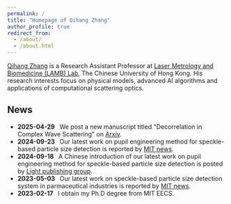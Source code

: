 ```yaml
---
permalink: /
title: "Homepage of Qihang Zhang"
author_profile: true
redirect_from: 
  - /about/
  - /about.html
---  
```


[Qihang Zhang](https://www.bme.cuhk.edu.hk/new/zhangqihang.php) is a Research Assistant Professor at [Laser Metrology and Biomedicine (LAMB) Lab](https://www.lambcuhk.org/), The Chinese University of Hong Kong. His research interests focus on physical models, advanced AI algorithms and applications of computational scattering optics.

News
------
* **2025-04-29** &ensp;We post a new manuscript titled "Decorrelation in Complex Wave Scattering" on [Arxiv](https://arxiv.org/abs/2504.11330). 
* **2024-09-23** &ensp;Our latest work on pupil engineering method for speckle-based particle size detection is reported by [MIT news](https://news.mit.edu/2024/accelerating-particle-size-distribution-estimation-0923).
* **2024-09-18** &ensp;A Chinese introduction of our latest work on pupil engineering method for speckle-based particle size detection is posted by [Light publishing group](https://mp.weixin.qq.com/s/YL2DDHgCYVx53SHv4rY2mg).
* **2023-05-03** &ensp;Our latest work on speckle-based particle size detection system in parmaceutical industries is reported by [MIT news](https://news.mit.edu/2023/ai-based-estimator-manufacturing-medicine-0503).
* **2023-02-17** &ensp;I obtain my Ph.D degree from MIT EECS.
